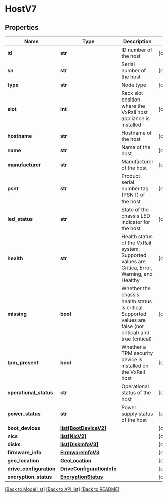 # HostV7

## Properties
Name | Type | Description | Notes
------------ | ------------- | ------------- | -------------
**id** | **str** | ID number of the host | [optional] 
**sn** | **str** | Serial number of the host | [optional] 
**type** | **str** | Node type | [optional] 
**slot** | **int** | Rack slot position where the VxRail host appliance is installed | [optional] 
**hostname** | **str** | Hostname of the host | [optional] 
**name** | **str** | Name of the host | [optional] 
**manufacturer** | **str** | Manufacturer of the host | [optional] 
**psnt** | **str** | Product serial number tag (PSNT) of the host | [optional] 
**led_status** | **str** | State of the chassis LED indicator for the host | [optional] 
**health** | **str** | Health status of the VxRail system. Supported values are Critica, Error, Warning, and Healthy | [optional] 
**missing** | **bool** | Whether the chassis health status is critical. Supported values are false (not critical) and true (critical) | [optional] 
**tpm_present** | **bool** | Whether a TPM security device is installed on the VxRail host | [optional] 
**operational_status** | **str** | Operational status of the host | [optional] 
**power_status** | **str** | Power supply status of the host | [optional] 
**boot_devices** | [**list[BootDeviceV2]**](BootDeviceV2.md) |  | [optional] 
**nics** | [**list[NicV2]**](NicV2.md) |  | [optional] 
**disks** | [**list[DiskInfoV3]**](DiskInfoV3.md) |  | [optional] 
**firmware_info** | [**FirmwareInfoV3**](FirmwareInfoV3.md) |  | [optional] 
**geo_location** | [**GeoLocation**](GeoLocation.md) |  | [optional] 
**drive_configuration** | [**DriveConfigurationInfo**](DriveConfigurationInfo.md) |  | [optional] 
**encryption_status** | [**EncryptionStatus**](EncryptionStatus.md) |  | [optional] 

[[Back to Model list]](../README.md#documentation-for-models) [[Back to API list]](../README.md#documentation-for-api-endpoints) [[Back to README]](../README.md)

